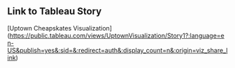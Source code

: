 ## Link to Tableau Story
[Uptown Cheapskates Visualization] (https://public.tableau.com/views/UptownVisualization/Story1?:language=en-US&publish=yes&:sid=&:redirect=auth&:display_count=n&:origin=viz_share_link)

